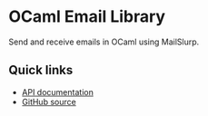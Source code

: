 # OCaml Email Library

Send and receive emails in OCaml using MailSlurp.

## Quick links

- [API documentation](https://docs.mailslurp.com/api/)
- [GitHub source](https://github.com/mailslurp/mailslurp-client-ocaml)
